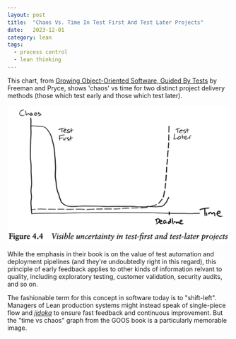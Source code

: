```yaml
---
layout: post
title:  "Chaos Vs. Time In Test First And Test Later Projects"
date:   2023-12-01
category: lean
tags:
  - process control
  - lean thinking
---
```


This chart, from [Growing Object-Oriented Software, Guided By Tests](https://www.goodreads.com/en/book/show/4268826) by Freeman and Pryce, shows 'chaos' vs time for two distinct project delivery methods (those which test early and those which test later).

![Chaos vs Time](/assets/chaos-vs-time/chaos-vs-time.png)

While the emphasis in their book is on the value of test automation and deployment pipelines (and they're undoubtedly right in this regard), this principle of early feedback applies to other kinds of information relvant to quality, including exploratory testing, customer validation, security audits, and so on.

The fashionable term for this concept in software today is to "shift-left". Managers of Lean production systems might instead speak of single-piece flow and _[jidoka](https://mag.toyota.co.uk/jidoka-toyota-production-system/)_ to ensure fast feedback and continuous improvement. But the "time vs chaos" graph from the GOOS book is a particularly memorable image.
